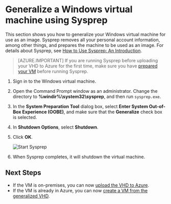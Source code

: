 <properties
	pageTitle="Generalize a Windows VHD | Azure"
	description="Learn to use Sysprep to generalize a Windows VM to use with the Resource Manager deployment model."
	services="virtual-machines-windows"
	documentationCenter=""
	authors="cynthn"
	manager="timlt"
	editor="tysonn"
	tags="azure-resource-manager"/>

<tags
	ms.service="virtual-machines-windows"
	ms.workload="infrastructure-services"
	ms.tgt_pltfrm="vm-windows"
	ms.devlang="na"
	ms.topic="article"
	ms.date="10/11/2016"
	wacn.date=""
	ms.author="cynthn"/>
	
	
	
	
# Generalize a Windows virtual machine using Sysprep

This section shows you how to generalize your Windows virtual machine for use as an image. Sysprep removes all your personal account information, among other things, and prepares the machine to be used as an image. For details about Sysprep, see [How to Use Sysprep: An Introduction](http://technet.microsoft.com/zh-cn/library/bb457073.aspx).

>[AZURE.IMPORTANT] If you are running Sysprep before uploading your VHD to Azure for the first time, make sure you have [prepared your VM](/documentation/articles/virtual-machines-windows-prepare-for-upload-vhd-image/) before running Sysprep. 

1. Sign in to the Windows virtual machine.

2. Open the Command Prompt window as an administrator. Change the directory to **%windir%\system32\sysprep**, and then run `sysprep.exe`.

3. In the **System Preparation Tool** dialog box, select **Enter System Out-of-Box Experience (OOBE)**, and make sure that the **Generalize** check box is selected.

4. In **Shutdown Options**, select **Shutdown**.

5. Click **OK**.

	![Start Sysprep](./media/virtual-machines-windows-upload-image/sysprepgeneral.png)

6. When Sysprep completes, it will shutdown the virtual machine. 

## Next Steps

- If the VM is on-premises, you can now [upload the VHD to Azure](/documentation/articles/virtual-machines-windows-upload-image/).
- If the VM is already in Azure, you can now [create a VM from the generalized VHD](/documentation/articles/virtual-machines-windows-create-vm-generalized/).
